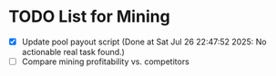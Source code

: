 # TODO List for Mining

- [x] Update pool payout script  (Done at Sat Jul 26 22:47:52 2025: No actionable real task found.)
- [ ] Compare mining profitability vs. competitors